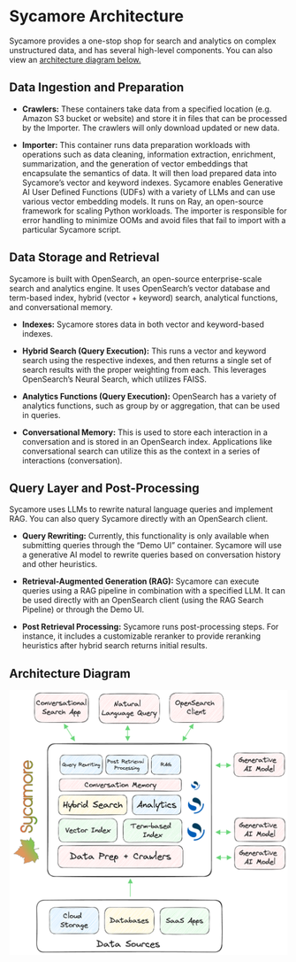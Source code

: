 # Sycamore Architecture
Sycamore provides a one-stop shop for search and analytics on complex unstructured data, and has several high-level components. You can also view an [architecture diagram below.](#Architecture-Diagram)

## Data Ingestion and Preparation

* **Crawlers:** These containers take data from a specified location (e.g. Amazon S3 bucket or website) and store it in files that can be processed by the Importer. The crawlers will only download updated or new data.

* **Importer:** This container runs data preparation workloads with operations such as data cleaning, information extraction, enrichment, summarization, and the generation of vector embeddings that encapsulate the semantics of data. It will then load prepared data into Sycamore’s vector and keyword indexes. Sycamore enables Generative AI User Defined Functions (UDFs) with a variety of LLMs and can use various vector embedding models. It runs on Ray, an open-source framework for scaling Python workloads. The importer is responsible for error handling to minimize OOMs and avoid files that fail to import with a particular Sycamore script.

## Data Storage and Retrieval

Sycamore is built with OpenSearch, an open-source enterprise-scale search and analytics engine. It uses OpenSearch’s vector database and term-based index, hybrid (vector + keyword) search, analytical functions, and conversational memory.

* **Indexes:** Sycamore stores data in both vector and keyword-based indexes.

* **Hybrid Search (Query Execution):** This runs a vector and keyword search using the respective indexes, and then returns a single set of search results with the proper weighting from each. This leverages OpenSearch’s Neural Search, which utilizes FAISS.

* **Analytics Functions (Query Execution):** OpenSearch has a variety of analytics functions, such as group by or aggregation, that can be used in queries.

* **Conversational Memory:** This is used to store each interaction in a conversation and is stored in an OpenSearch index. Applications like conversational search can utilize this as the context in a series of interactions (conversation).


## Query Layer and Post-Processing

Sycamore uses LLMs to rewrite natural language queries and implement RAG. You can also query Sycamore directly with an OpenSearch client.

* **Query Rewriting:** Currently, this functionality is only available when submitting queries through the “Demo UI” container. Sycamore will use a generative AI model to rewrite queries based on conversation history and other heuristics.

* **Retrieval-Augmented Generation (RAG):** Sycamore can execute queries using a RAG pipeline in combination with a specified LLM. It can be used directly with an OpenSearch client (using the RAG Search Pipeline) or through the Demo UI.

* **Post Retrieval Processing:** Sycamore runs post-processing steps. For instance, it includes a customizable reranker to provide reranking heuristics after hybrid search returns initial results.

## Architecture Diagram

![Untitled](imgs/SycamoreDiagram_Detailed.png)

